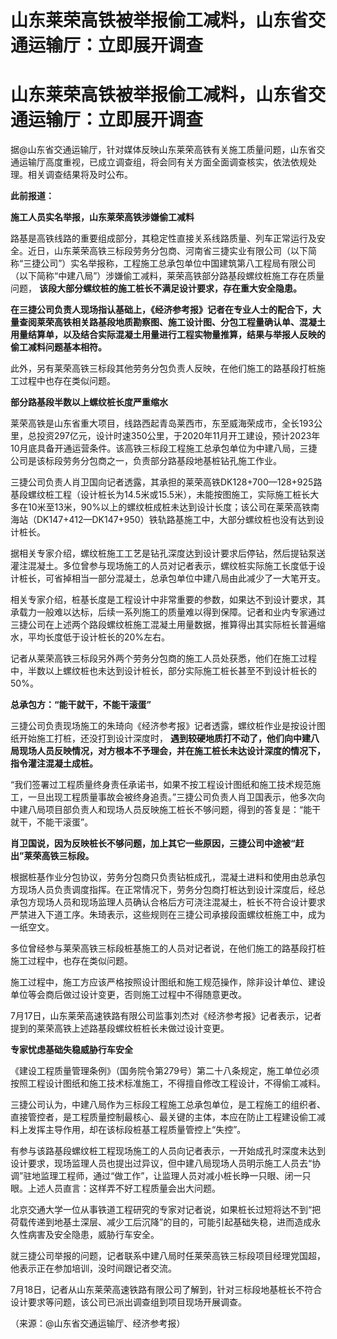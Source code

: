 # 山东莱荣高铁被举报偷工减料，山东省交通运输厅：立即展开调查

# 山东莱荣高铁被举报偷工减料，山东省交通运输厅：立即展开调查

据@山东省交通运输厅，针对媒体反映山东莱荣高铁有关施工质量问题，山东省交通运输厅高度重视，已成立调查组，将会同有关方面全面调查核实，依法依规处理。相关调查结果将及时公布。

**此前报道：**

**施工人员实名举报，山东莱荣高铁涉嫌偷工减料**

路基是高铁线路的重要组成部分，其稳定性直接关系线路质量、列车正常运行及安全。近日，山东莱荣高铁三标段劳务分包商、河南省三捷实业有限公司（以下简称“三捷公司”）实名举报称，工程施工总承包单位中国建筑第八工程局有限公司（以下简称“中建八局”）涉嫌偷工减料，莱荣高铁部分路基段螺纹桩施工存在质量问题，
**该段大部分螺纹桩的施工桩长不满足设计要求，存在重大安全隐患。**

**在三捷公司负责人现场指认基础上，《经济参考报》记者在专业人士的配合下，大量查阅莱荣高铁相关路基段地质勘察图、施工设计图、分包工程量确认单、混凝土用量结算单，以及结合实际混凝土用量进行工程实物量推算，结果与举报人反映的偷工减料问题基本相符。**

此外，另有莱荣高铁三标段其他劳务分包负责人反映，在他们施工的路基段打桩施工过程中也存在类似问题。

**部分路基段半数以上螺纹桩长度严重缩水**

莱荣高铁是山东省重大项目，线路西起青岛莱西市，东至威海荣成市，全长193公里，总投资297亿元，设计时速350公里，于2020年11月开工建设，预计2023年10月底具备开通运营条件。该高铁三标段工程施工总承包单位为中建八局，三捷公司是该标段劳务分包商之一，负责部分路基段地基桩钻孔施工作业。

三捷公司负责人肖卫国向记者透露，其承担的莱荣高铁DK128+700—128+925路基段螺纹桩工程（设计桩长为14.5米或15.5米），未能按图施工，实际施工桩长大多在10米至13米，90%以上的螺纹桩成桩未达到设计长度；该公司在莱荣高铁南海站（DK147+412—DK147+950）铁轨路基施工中，大部分螺纹桩也没有达到设计桩长。

据相关专家介绍，螺纹桩施工工艺是钻孔深度达到设计要求后停钻，然后提钻泵送灌注混凝土。多位曾参与现场施工的人员对记者表示，螺纹桩实际施工长度低于设计桩长，可省掉相当一部分混凝土，总承包单位中建八局由此减少了一大笔开支。

相关专家介绍，桩基长度是工程设计中非常重要的参数，如果达不到设计要求，其承载力一般难以达标，后续一系列施工的质量难以得到保障。记者和业内专家通过三捷公司在上述两个路段螺纹桩施工混凝土用量数据，推算得出其实际桩长普遍缩水，平均长度低于设计桩长的20%左右。

记者从莱荣高铁三标段另外两个劳务分包商的施工人员处获悉，他们在施工过程中，半数以上螺纹桩也未达到设计桩长，部分实际施工桩长甚至不到设计桩长的50%。

**总承包方：“能干就干，不能干滚蛋”**

三捷公司负责现场施工的朱琦向《经济参考报》记者透露，螺纹桩作业是按设计图纸开始施工打桩，还没打到设计深度时，
**遇到较硬地质打不动了，他们向中建八局现场人员反映情况，对方根本不予理会，并在施工桩长未达设计深度的情况下，指令灌注混凝土成桩。**

“我们签署过工程质量终身责任承诺书，如果不按工程设计图纸和施工技术规范施工，一旦出现工程质量事故会被终身追责。”三捷公司负责人肖卫国表示，他多次向中建八局项目部负责人和现场人员反映施工桩长不够问题，得到的答复是：“能干就干，不能干滚蛋”。

**肖卫国说，因为反映桩长不够问题，加上其它一些原因，三捷公司中途被“赶出”莱荣高铁三标段。**

根据桩基作业分包协议，劳务分包商只负责钻桩成孔，混凝土进料和使用由总承包方现场人员负责调度指挥。在正常情况下，劳务分包商打桩达到设计深度后，经总承包方现场人员和现场监理人员确认合格后方可浇注混凝土，桩长不符合设计要求严禁进入下道工序。朱琦表示，这些规则在三捷公司承接段面螺纹桩施工中，成为一纸空文。

多位曾经参与莱荣高铁三标段桩基施工的人员对记者说，在他们施工的路基段打桩施工过程中，也存在类似问题。

施工过程中，施工方应该严格按照设计图纸和施工规范操作，除非设计单位、建设单位等会商后做过设计变更，否则施工过程中不得随意更改。

7月17日，山东莱荣高速铁路有限公司监事刘杰对《经济参考报》记者表示，记者提到的莱荣高铁上述路基段螺纹桩桩长未做过设计变更。

**专家忧虑基础失稳威胁行车安全**

《建设工程质量管理条例》（国务院令第279号）第二十八条规定，施工单位必须按照工程设计图纸和施工技术标准施工，不得擅自修改工程设计，不得偷工减料。

三捷公司认为，中建八局作为三标段工程施工总承包单位，是工程施工的组织者、直接管控者，是工程质量控制最核心、最关键的主体，本应在防止工程建设偷工减料上发挥主导作用，却在该标段桩基工程质量管控上“失控”。

有参与该路基段螺纹桩工程现场施工的人员向记者表示，一开始成孔时深度未达到设计要求，现场监理人员也提出过异议，但中建八局现场人员明示施工人员去“协调”驻地监理工程师，通过“做工作”，让监理人员对减小桩长睁一只眼、闭一只眼。上述人员直言：这样弄不好工程质量会出大问题。

北京交通大学一位从事铁道工程研究的专家对记者说，如果桩长过短将达不到“把荷载传递到地基土深层、减少工后沉降”的目的，可能引起基础失稳，进而造成永久性病害及安全隐患，威胁行车安全。

就三捷公司举报的问题，记者联系中建八局时任莱荣高铁三标段项目经理党国超，他表示正在参加培训，没时间跟记者交流。

7月18日，记者从山东莱荣高速铁路有限公司了解到，针对三标段地基桩长不符合设计要求等问题，该公司已派出调查组到项目现场开展调查。

（来源：@山东省交通运输厅、经济参考报）

